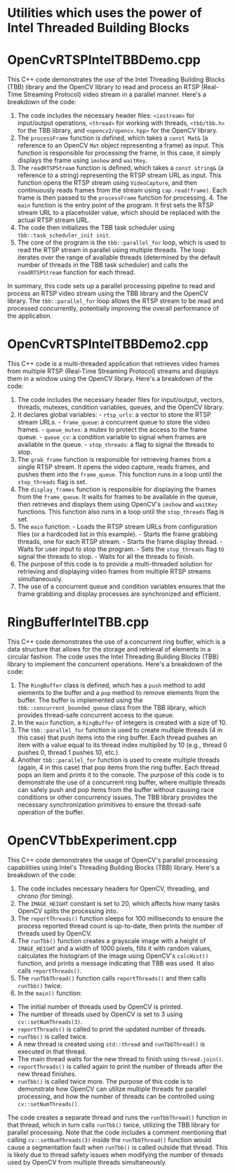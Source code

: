 # Utilities which uses the power of Intel Threaded Building Blocks
# OpenCvRTSPIntelTBBDemo.cpp
This C++ code demonstrates the use of the Intel Threading Building Blocks (TBB) library and the OpenCV library to read and process an RTSP (Real-Time Streaming Protocol) video stream in a parallel manner. 
Here's a breakdown of the code: 
1. The code includes the necessary header files: `<iostream>` for input/output operations, `<thread>` for working with threads, `<tbb/tbb.h>` for the TBB library, and `<opencv2/opencv.hpp>` for the OpenCV library.
2. The `processFrame` function is defined, which takes a `const Mat&` (a reference to an OpenCV `Mat` object representing a frame) as input. This function is responsible for processing the frame, in this case, it simply displays the frame using `imshow` and `waitKey`.
3. The `readRTSPStream` function is defined, which takes a `const string&` (a reference to a string) representing the RTSP stream URL as input. This function opens the RTSP stream using `VideoCapture`, and then continuously reads frames from the stream using `cap.read(frame)`. Each frame is then passed to the `processFrame` function for processing. 4. The `main` function is the entry point of the program. It first sets the RTSP stream URL to a placeholder value, which should be replaced with the actual RTSP stream URL.
5. The code then initializes the TBB task scheduler using `tbb::task_scheduler_init init`.
6. The core of the program is the `tbb::parallel_for` loop, which is used to read the RTSP stream in parallel using multiple threads. The loop iterates over the range of available threads (determined by the default number of threads in the TBB task scheduler) and calls the `readRTSPStream` function for each thread.

In summary, this code sets up a parallel processing pipeline to read and process an RTSP video stream using the TBB library and the OpenCV library. The `tbb::parallel_for` loop allows the RTSP stream to be read and processed concurrently, potentially improving the overall performance of the application.

# OpenCvRTSPIntelTBBDemo2.cpp
This C++ code is a multi-threaded application that retrieves video frames from multiple RTSP (Real-Time Streaming Protocol) streams and displays them in a window using the OpenCV library. 
Here's a breakdown of the code: 
1. The code includes the necessary header files for input/output, vectors, threads, mutexes, condition variables, queues, and the OpenCV library.
2. It declares global variables: - `rtsp_urls`: a vector to store the RTSP stream URLs. - `frame_queue`: a concurrent queue to store the video frames. - `queue_mutex`: a mutex to protect the access to the frame queue. - `queue_cv`: a condition variable to signal when frames are available in the queue. - `stop_threads`: a flag to signal the threads to stop.
3. The `grab_frame` function is responsible for retrieving frames from a single RTSP stream. It opens the video capture, reads frames, and pushes them into the `frame_queue`. This function runs in a loop until the `stop_threads` flag is set.
4. The `display_frames` function is responsible for displaying the frames from the `frame_queue`. It waits for frames to be available in the queue, then retrieves and displays them using OpenCV's `imshow` and `waitKey` functions. This function also runs in a loop until the `stop_threads` flag is set.
5. The `main` function: - Loads the RTSP stream URLs from configuration files (or a hardcoded list in this example). - Starts the frame grabbing threads, one for each RTSP stream. - Starts the frame display thread. - Waits for user input to stop the program. - Sets the `stop_threads` flag to signal the threads to stop. - Waits for all the threads to finish.
6. The purpose of this code is to provide a multi-threaded solution for retrieving and displaying video frames from multiple RTSP streams simultaneously.
7. The use of a concurrent queue and condition variables ensures that the frame grabbing and display processes are synchronized and efficient.

# RingBufferIntelTBB.cpp
This C++ code demonstrates the use of a concurrent ring buffer, which is a data structure that allows for the storage and retrieval of elements in a circular fashion. The code uses the Intel Threading Building Blocks (TBB) library to implement the concurrent operations. 
Here's a breakdown of the code: 
1. The `RingBuffer` class is defined, which has a `push` method to add elements to the buffer and a `pop` method to remove elements from the buffer. The buffer is implemented using the `tbb::concurrent_bounded_queue` class from the TBB library, which provides thread-safe concurrent access to the queue.
2. In the `main` function, a `RingBuffer` of integers is created with a size of 10.
3. The `tbb::parallel_for` function is used to create multiple threads (4 in this case) that push items into the ring buffer. Each thread pushes an item with a value equal to its thread index multiplied by 10 (e.g., thread 0 pushes 0, thread 1 pushes 10, etc.).
4. Another `tbb::parallel_for` function is used to create multiple threads (again, 4 in this case) that pop items from the ring buffer. Each thread pops an item and prints it to the console.
The purpose of this code is to demonstrate the use of a concurrent ring buffer, where multiple threads can safely push and pop items from the buffer without causing race conditions or other concurrency issues. The TBB library provides the necessary synchronization primitives to ensure the thread-safe operation of the buffer.


# OpenCVTbbExperiment.cpp
This C++ code demonstrates the usage of OpenCV's parallel processing capabilities using Intel's Threading Building Blocks (TBB) library. 
Here's a breakdown of the code: 
1. The code includes necessary headers for OpenCV, threading, and chrono (for timing).
2. The `IMAGE_HEIGHT` constant is set to 20, which affects how many tasks OpenCV splits the processing into.
3. The `reportThreads()` function sleeps for 100 milliseconds to ensure the process reported thread count is up-to-date, then prints the number of threads used by OpenCV.
4. The `runTbb()` function creates a grayscale image with a height of `IMAGE_HEIGHT` and a width of 1000 pixels, fills it with random values, calculates the histogram of the image using OpenCV's `calcHist()` function, and prints a message indicating that TBB was used. It also calls `reportThreads()`.
5. The `runTbbThread()` function calls `reportThreads()` and then calls `runTbb()` twice.
6. In the `main()` function:
- The initial number of threads used by OpenCV is printed.
- The number of threads used by OpenCV is set to 3 using `cv::setNumThreads(3)`.
- `reportThreads()` is called to print the updated number of threads.
- `runTbb()` is called twice.
- A new thread is created using `std::thread` and `runTbbThread()` is executed in that thread.
- The main thread waits for the new thread to finish using `thread.join()`.
- `reportThreads()` is called again to print the number of threads after the new thread finishes.
- `runTbb()` is called twice more. The purpose of this code is to demonstrate how OpenCV can utilize multiple threads for parallel processing, and how the number of threads can be controlled using `cv::setNumThreads()`.

The code creates a separate thread and runs the `runTbbThread()` function in that thread, which in turn calls `runTbb()` twice, utilizing the TBB library for parallel processing. Note that the code includes a comment mentioning that calling `cv::setNumThreads(3)` inside the `runTbbThread()` function would cause a segmentation fault when `runTbb()` is called outside that thread. This is likely due to thread safety issues when modifying the number of threads used by OpenCV from multiple threads simultaneously.

